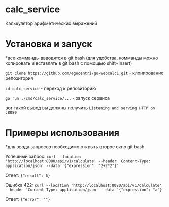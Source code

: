 # calc_service
Калькулятор арифметических выражений

# Установка и запуск
*все комманды ввводятся в git bash
(для удобства, комманды можно копировать и вставлять в git bash с помощью shift+insert)

```git clone https://github.com/egocentri/go-webcalc1.git```          - клонирование репозитория

```cd calc_service```          - переход к репозиторию

```go run ./cmd/calc_service/...```          - запуск сервиса

вот такой вывод вы должны получить
```Listening and serving HTTP on :8080```


# Примеры использования 
*для ввода запросов необходимо открыть второе окно git bash

Успешный запрос:
```curl --location 'http://localhost:8080/api/v1/calculate' --header 'Content-Type: application/json' --data '{"expression": "2+2*2"}'```

Ответ:
```{"result": 6}```

Ошибка 422:
```curl --location 'http://localhost:8080/api/v1/calculate' --header 'Content-Type: application/json' --data '{"expression": "a"}'```

Ответ:
```{"error": ""}```
